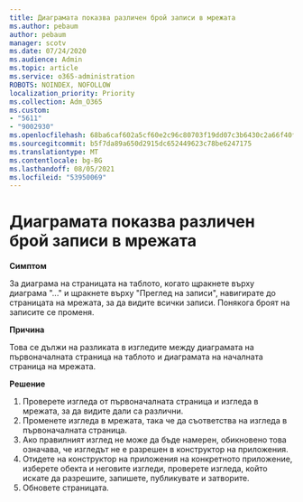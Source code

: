 ```yaml
---
title: Диаграмата показва различен брой записи в мрежата
ms.author: pebaum
author: pebaum
manager: scotv
ms.date: 07/24/2020
ms.audience: Admin
ms.topic: article
ms.service: o365-administration
ROBOTS: NOINDEX, NOFOLLOW
localization_priority: Priority
ms.collection: Adm_O365
ms.custom:
- "5611"
- "9002930"
ms.openlocfilehash: 68ba6caf602a5cf60e2c96c80703f19dd07c3b6430c2a66f40fea4a2f3d06e75
ms.sourcegitcommit: b5f7da89a650d2915dc652449623c78be6247175
ms.translationtype: MT
ms.contentlocale: bg-BG
ms.lasthandoff: 08/05/2021
ms.locfileid: "53950069"
---
```

# <a name="chart-shows-different-number-of-records-in-grid"></a>Диаграмата показва различен брой записи в мрежата

**Симптом**

За диаграма на страницата на таблото, когато щракнете върху диаграма "..." и щракнете върху "Преглед на записи", навигирате до страницата на мрежата, за да видите всички записи. Понякога броят на записите се променя.

**Причина**

Това се дължи на разликата в изгледите между диаграмата на първоначалната страница на таблото и диаграмата на началната страница на мрежата.  

**Решение**

1. Проверете изгледа от първоначалната страница и изгледа в мрежата, за да видите дали са различни.
2. Променете изгледа в мрежата, така че да съответства на изгледа в първоначалната страница.
3. Ако правилният изглед не може да бъде намерен, обикновено това означава, че изгледът не е разрешен в конструктор на приложения.
4. Отидете на конструктор на приложения на конкретното приложение, изберете обекта и неговите изгледи, проверете изгледа, който искате да разрешите, запишете, публикувате и затворите.
5. Обновете страницата.